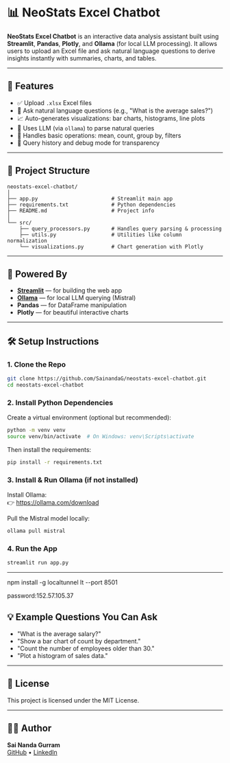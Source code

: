 
# 📊 NeoStats Excel Chatbot

**NeoStats Excel Chatbot** is an interactive data analysis assistant built using **Streamlit**, **Pandas**, **Plotly**, and **Ollama** (for local LLM processing). It allows users to upload an Excel file and ask natural language questions to derive insights instantly with summaries, charts, and tables.

---

## 🚀 Features

- ✅ Upload `.xlsx` Excel files
- 💬 Ask natural language questions (e.g., "What is the average sales?")
- 📈 Auto-generates visualizations: bar charts, histograms, line plots
- 🧠 Uses LLM (via `ollama`) to parse natural queries
- 🧹 Handles basic operations: mean, count, group by, filters
- 🔁 Query history and debug mode for transparency

---

## 📁 Project Structure

```
neostats-excel-chatbot/
│
├── app.py                        # Streamlit main app
├── requirements.txt              # Python dependencies
├── README.md                     # Project info
│
└── src/
    ├── query_processors.py       # Handles query parsing & processing
    ├── utils.py                  # Utilities like column normalization
    └── visualizations.py         # Chart generation with Plotly
```

---

## 🧠 Powered By

- **[Streamlit](https://streamlit.io/)** — for building the web app
- **[Ollama](https://ollama.com/)** — for local LLM querying (Mistral)
- **Pandas** — for DataFrame manipulation
- **Plotly** — for beautiful interactive charts

---

## 🛠️ Setup Instructions

### 1. Clone the Repo

```bash
git clone https://github.com/SainandaG/neostats-excel-chatbot.git
cd neostats-excel-chatbot
```

### 2. Install Python Dependencies

Create a virtual environment (optional but recommended):

```bash
python -m venv venv
source venv/bin/activate  # On Windows: venv\Scripts\activate
```

Then install the requirements:

```bash
pip install -r requirements.txt
```

### 3. Install & Run Ollama (if not installed)

Install Ollama:  
👉 https://ollama.com/download

Pull the Mistral model locally:

```bash
ollama pull mistral
```

### 4. Run the App

```bash
streamlit run app.py
```

---

npm install -g localtunnel
lt --port 8501

password:152.57.105.37

## 💡 Example Questions You Can Ask

- "What is the average salary?"
- "Show a bar chart of count by department."
- "Count the number of employees older than 30."
- "Plot a histogram of sales data."

---

## 📄 License

This project is licensed under the MIT License.

---

## 👨‍💻 Author

**Sai Nanda Gurram**  
[GitHub](https://github.com/SainandaG) • [LinkedIn](https://linkedin.com/in/SainandaG)
